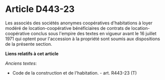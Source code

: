 # Article D443-23

Les associés des sociétés anonymes coopératives d'habitations à loyer modéré de location-coopérative bénéficiaires de
contrats de location-coopérative conclus sous l'empire des textes en vigueur avant le 16 juillet 1971 qui optent pour
l'accession à la propriété sont soumis aux dispositions de la présente section.

**Liens relatifs à cet article**

_Anciens textes_:

  - Code de la construction et de l'habitation. - art. R443-23 (T)
